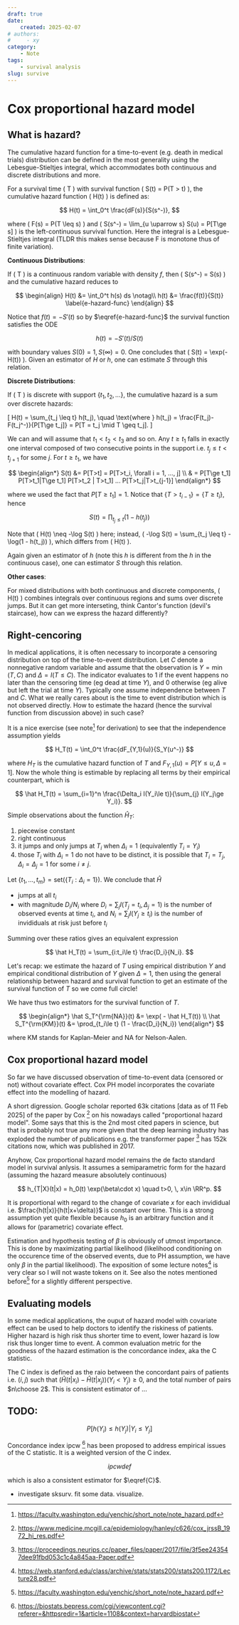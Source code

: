 ```yaml
---
draft: true
date:
    created: 2025-02-07
# authors:
#     - xy
category:
    - Note
tags:
    - survival analysis
slug: survive
---
```


# Cox proportional hazard model


## What is hazard?

The cumulative hazard function for a time-to-event (e.g. death in medical trials) distribution can be defined in the most generality using the Lebesgue-Stieltjes integral,
which accommodates both continuous and discrete distributions and more.

For a survival time \( T \) with survival function \( S(t) = P(T > t) \), the cumulative hazard function \( H(t) \) is defined as:

$$
H(t) = \int_0^t \frac{dF(s)}{S(s^-)},
$$

where \( F(s) = P(T \leq s) \) and \( S(s^-) = \lim_{u \uparrow s} S(u) = P[T\ge s] \) is the left-continuous survival function.
Here the integral is a Lebesgue-Stieltjes integral (TLDR this makes sense because F is monotone thus of finite variation).

**Continuous Distributions**:

If \( T \) is a continuous random variable with density $f$, then \( S(s^-) = S(s) \) and the cumulative hazard reduces to

$$
\begin{align}
H(t) &= \int_0^t h(s) ds \notag\\
h(t) &= \frac{f(t)}{S(t)} \label{e-hazard-func}
\end{align}
$$

Notice that $f(t)=-S'(t)$ so by $\eqref{e-hazard-func}$ the survival function satisfies the ODE

$$h(t) = - S'(t)/S(t)$$

 with boundary values $S(0)=1, S(\infty)=0$. One concludes that \( S(t) = \exp(-H(t)) \).
 Given an estimator of $H$ or $h$, one can estimate $S$ through this relation.

**Discrete Distributions**:

If \( T \) is discrete with support $\{ t_1, t_2, \dots \}$, the cumulative hazard is a sum over discrete hazards:

\[
H(t) = \sum_{t_j \leq t} h(t_j), \quad \text{where } h(t_j) =  \frac{F(t_j)-F(t_j^-)}{P[T\ge t_j]} =  P[T = t_j \mid T \geq t_j].
\]

We can and will assume that $t_1<t_2<t_3$ and so on. Any $t\ge t_1$ falls in exactly one interval composed of two consecutive points in the support i.e.  $t_j\le t<t_{j+1}$
for some $j$. For $t\ge t_1$, we have

$$
\begin{align*}
S(t) &= P[T>t] = P[T>t_i, \forall i = 1, ..., j] \\
& = P[T\ge t_1] P[T>t_1|T\ge t_1] P[T>t_2 | T>t_1] ... P[T>t_j|T>t_{j-1}]
\end{align*}
$$

where we used the fact that $P[T\ge t_1]=1$. Notice that $\{T>t_{i-1}\}= \{T\ge t_i\}$, hence

$$
S(t) = \prod_{t_j \leq t} \left(1 - h(t_j)\right)
$$

Note that \( H(t) \neq -\log S(t) \) here; instead, \( -\log S(t) = \sum_{t_j \leq t} -\log(1 - h(t_j)) \), which differs from \( H(t) \).

Again given an estimator of $h$ (note this $h$ is different from the $h$ in the continuous case), one can estimator $S$ through this relation.

**Other cases**:

For mixed distributions with both continuous and discrete components, \( H(t) \) combines integrals over continuous regions and sums over discrete jumps.
But it can get more interseting, think Cantor's function (devil's staircase), how can we  express the hazard differently?

## Right-cencoring

In medical applications, it is often necessary to incorporate a censoring distribution on top of the time-to-event distribution.
Let $C$ denote a nonnegative random variable and assume that the observation is $Y = \min(T,C)$ and $\Delta = I(T\le C)$.
The indicator evaluates to 1 if the event happens no later than the censoring time (eg dead at time $Y$), and 0 otherwise (eg alive but left the trial at time $Y$). Typically one assume independence between $T$ and $C$. What we really cares about is the time to event distribution which is not observed directly.
How to estimate the hazard (hence the survival function from discussion above) in such case?

It is a nice exercise (see note[^1] for derivation) to see that the independence assumption yields

[^1]: https://faculty.washington.edu/yenchic/short_note/note_hazard.pdf

$$
H_T(t) = \int_0^t \frac{dF_{Y,1}(u)}{S_Y(u^-)}
$$

where $H_T$ is the cumulative hazard function of $T$ and $F_{Y,1}(u)=P[Y\le u, \Delta=1]$.
Now the whole thing is estimable by replacing all terms by their empirical counterpart,
which is

$$
\hat H_T(t) = \sum_{i=1}^n \frac{\Delta_i I(Y_i\le t)}{\sum_{j} I(Y_j\ge Y_i)}.
$$


Simple observations about the function $\hat H_T$:

1. piecewise constant
1. right continuous
1. it jumps and only jumps at $T_i$ when $\Delta_i=1$ (equivalently $T_i=Y_i$)
1. those $T_i$ with $\Delta_i=1$ do not have to be distinct, it is possible that $T_i=T_j, \Delta_i=\Delta_j=1$ for some $i\neq j$.

Let $\{t_1, ...,t_m\} = \mbox{set}(\{T_i: \Delta_i=1\})$. We conclude that $\hat H$

- jumps at all $t_i$
- with magnitude $D_i/N_i$ where $D_i = \sum_j I(T_j=t_i, \Delta_j = 1)$ is the number of observed events at time $t_i$, and $N_i=\sum_{j}I(Y_j\ge t_i)$ is the
number of invididuals at risk just before $t_i$

Summing over these ratios gives an equivalent expression

$$
\hat H_T(t) = \sum_{i:t_i\le t} \frac{D_i}{N_i}.
$$

Let's recap: we estimate the hazard of $T$ using empirical distribution $Y$
and empirical conditional distribution of $Y$ given $\Delta=1$, then using the general relationship
between hazard and survival function to get an estimate of the survival function of $T$
so we come full circle!


We have thus two estimators for the survival function of $T$.

$$
\begin{align*}
\hat S_T^{\rm{NA}}(t) &= \exp( - \hat H_T(t)) \\
\hat S_T^{\rm{KM}}(t) &= \prod_{t_i\le t} (1 - \frac{D_i}{N_i})
\end{align*}
$$

where KM stands for Kaplan-Meier and NA for Nelson-Aalen.

## Cox proportional hazard model

So far we have discussed observation of time-to-event data (censored or not) without covariate effect.
Cox PH model incorporates the covariate effect into the modelling of hazard.

A short digression. Google scholar reported 63k citations [data as of 11 Feb 2025] of the paper by Cox [^cox] on his nowadays called "proportional hazard model".
Some says that this is the 2nd most cited papers in science, but that is probably not true any more
given that the deep learning industry has exploded the number of publications
e.g. the transformer paper [^att] has 152k citations now, which was published in 2017.


[^cox]: https://www.medicine.mcgill.ca/epidemiology/hanley/c626/cox_jrssB_1972_hi_res.pdf
[^att]: https://proceedings.neurips.cc/paper_files/paper/2017/file/3f5ee243547dee91fbd053c1c4a845aa-Paper.pdf


Anyhow, Cox proportional hazard model remains the de facto standard model in survival anlysis. It assumes a semiparametric form for the
hazard (assuming the hazard measure absolutely continuous)

$$
h_{T|X}(t|x) = h_0(t) \exp(\beta\cdot x) \quad t>0, \, x\in \RR^p.
$$

It is proportional with regard to the change of covariate $x$ for each invididual i.e. $\frac{h(t|x)}{h(t|x+\delta)}$ is constant over time. This is a strong assumption yet quite flexible because
$h_0$ is an arbitrary function and it allows for (parametric) covariate effect.

Estimation and hypothesis testing of $\beta$ is obviously of utmost importance. This is done by maximizating partial likelihood (likelihood conditioning on the occurence time of the observed events, due to PH assumption, we have only $\beta$ in the partial likelihood). The exposition of some lecture notes[^2] is very clear so I will not waste tokens on it.
See also the notes mentioned before[^1] for a slightly different perspective.


[^2]: https://web.stanford.edu/class/archive/stats/stats200/stats200.1172/Lecture28.pdf


## Evaluating models

In some medical applications, the ouput of hazard model with covariate effect can be used to help
doctors to identify the riskiness of patients. Higher hazard is high risk thus shorter time to event, lower hazard is low risk thus longer time to event.
A common evaluation metric for the goodness of the hazard estimation is the concordance index, aka the C statistic.

The C index is defined as the raio between the concordant pairs of patients i.e. $(i,j)$ such  that $(\hat H(t|x_i)-\hat H(t|x_j))(Y_i<Y_j)\ge 0$,
and the total number of pairs $n\choose 2$. This is consistent estimator of ...

## TODO:

$$
\begin{equation}
\label{C}
P[h(Y_i)\le h(Y_j)|Y_i\le Y_j]
\end{equation}
$$

Concordance index ipcw [^ipcw] has been proposed to address empirical issues of the C statistic. It is a weighted version of the C index.
[^ipcw]:https://biostats.bepress.com/cgi/viewcontent.cgi?referer=&httpsredir=1&article=1108&context=harvardbiostat

$$
ipcw def
$$

which is also a consistent estimator for $\eqref{C}$.


- investigate sksurv. fit some data. visualize.
